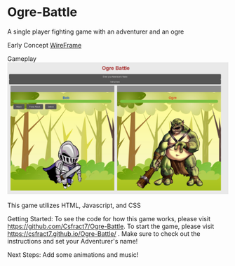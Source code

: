 # Ogre-Battle
A single player fighting game with an adventurer and an ogre

Early Concept
[WireFrame](Assets/Ogre-Battle---Wireframe-cc-Premium1688229270.pdf)

Gameplay
![!\[Alt text\](Orge_Battle_Gameplay.png)](Assets/Orge_Battle_Gameplay.png)

This game utilizes HTML, Javascript, and CSS

Getting Started: To see the code for how this game works, please visit https://github.com/Csfract7/Ogre-Battle.  To start the game, please visit https://csfract7.github.io/Ogre-Battle/ . Make sure to check out the instructions and set your Adventurer's name!

Next Steps: Add some animations and music!